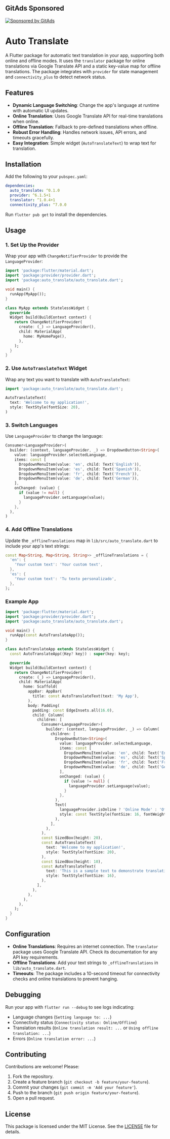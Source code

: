<!-- GitAds-Verify: NAYM8W7JKRYXG3KN25TXXA4NBMN9SLC6 -->
## GitAds Sponsored
[![Sponsored by GitAds](https://gitads.dev/v1/ad-serve?source=aquarius-blake/autotranslator@github)](https://gitads.dev/v1/ad-track?source=aquarius-blake/autotranslator@github)


# Auto Translate

A Flutter package for automatic text translation in your app, supporting both online and offline modes. It uses the `translator` package for online translations via Google Translate API and a static key-value map for offline translations. The package integrates with `provider` for state management and `connectivity_plus` to detect network status.

## Features

- **Dynamic Language Switching**: Change the app's language at runtime with automatic UI updates.
- **Online Translation**: Uses Google Translate API for real-time translations when online.
- **Offline Translation**: Fallback to pre-defined translations when offline.
- **Robust Error Handling**: Handles network issues, API errors, and timeouts gracefully.
- **Easy Integration**: Simple widget (`AutoTranslateText`) to wrap text for translation.

## Installation

Add the following to your `pubspec.yaml`:

```yaml
dependencies:
  auto_translate: ^0.1.0
  provider: ^6.1.5+1
  translator: ^1.0.4+1
  connectivity_plus: ^7.0.0
```

Run `flutter pub get` to install the dependencies.

## Usage

### 1. Set Up the Provider

Wrap your app with `ChangeNotifierProvider` to provide the `LanguageProvider`:

```dart
import 'package:flutter/material.dart';
import 'package:provider/provider.dart';
import 'package:auto_translate/auto_translate.dart';

void main() {
  runApp(MyApp());
}

class MyApp extends StatelessWidget {
  @override
  Widget build(BuildContext context) {
    return ChangeNotifierProvider(
      create: (_) => LanguageProvider(),
      child: MaterialApp(
        home: MyHomePage(),
      ),
    );
  }
}
```

### 2. Use `AutoTranslateText` Widget

Wrap any text you want to translate with `AutoTranslateText`:

```dart
import 'package:auto_translate/auto_translate.dart';

AutoTranslateText(
  text: 'Welcome to my application!',
  style: TextStyle(fontSize: 20),
)
```

### 3. Switch Languages

Use `LanguageProvider` to change the language:

```dart
Consumer<LanguageProvider>(
  builder: (context, languageProvider, _) => DropdownButton<String>(
    value: languageProvider.selectedLanguage,
    items: const [
      DropdownMenuItem(value: 'en', child: Text('English')),
      DropdownMenuItem(value: 'es', child: Text('Spanish')),
      DropdownMenuItem(value: 'fr', child: Text('French')),
      DropdownMenuItem(value: 'de', child: Text('German')),
    ],
    onChanged: (value) {
      if (value != null) {
        languageProvider.setLanguage(value);
      }
    },
  ),
)
```

### 4. Add Offline Translations

Update the `_offlineTranslations` map in `lib/src/auto_translate.dart` to include your app's text strings:

```dart
const Map<String, Map<String, String>> _offlineTranslations = {
  'en': {
    'Your custom text': 'Your custom text',
  },
  'es': {
    'Your custom text': 'Tu texto personalizado',
  },
};
```

### Example App

```dart
import 'package:flutter/material.dart';
import 'package:provider/provider.dart';
import 'package:auto_translate/auto_translate.dart';

void main() {
  runApp(const AutoTranslateApp());
}

class AutoTranslateApp extends StatelessWidget {
  const AutoTranslateApp({Key? key}) : super(key: key);

  @override
  Widget build(BuildContext context) {
    return ChangeNotifierProvider(
      create: (_) => LanguageProvider(),
      child: MaterialApp(
        home: Scaffold(
          appBar: AppBar(
            title: const AutoTranslateText(text: 'My App'),
          ),
          body: Padding(
            padding: const EdgeInsets.all(16.0),
            child: Column(
              children: [
                Consumer<LanguageProvider>(
                  builder: (context, languageProvider, _) => Column(
                    children: [
                      DropdownButton<String>(
                        value: languageProvider.selectedLanguage,
                        items: const [
                          DropdownMenuItem(value: 'en', child: Text('English')),
                          DropdownMenuItem(value: 'es', child: Text('Spanish')),
                          DropdownMenuItem(value: 'fr', child: Text('French')),
                          DropdownMenuItem(value: 'de', child: Text('German')),
                        ],
                        onChanged: (value) {
                          if (value != null) {
                            languageProvider.setLanguage(value);
                          }
                        },
                      ),
                      Text(
                        languageProvider.isOnline ? 'Online Mode' : 'Offline Mode',
                        style: const TextStyle(fontSize: 16, fontWeight: FontWeight.bold),
                      ),
                    ],
                  ),
                ),
                const SizedBox(height: 20),
                const AutoTranslateText(
                  text: 'Welcome to my application!',
                  style: TextStyle(fontSize: 20),
                ),
                const SizedBox(height: 10),
                const AutoTranslateText(
                  text: 'This is a sample text to demonstrate translation.',
                  style: TextStyle(fontSize: 16),
                ),
              ],
            ),
          ),
        ),
      ),
    );
  }
}
```

## Configuration

- **Online Translations**: Requires an internet connection. The `translator` package uses Google Translate API. Check its documentation for any API key requirements.
- **Offline Translations**: Add your text strings to `_offlineTranslations` in `lib/auto_translate.dart`.
- **Timeouts**: The package includes a 10-second timeout for connectivity checks and online translations to prevent hanging.

## Debugging

Run your app with `flutter run --debug` to see logs indicating:

- Language changes (`Setting language to: ...`)
- Connectivity status (`Connectivity status: Online/Offline`)
- Translation results (`Online translation result: ...` or `Using offline translation: ...`)
- Errors (`Online translation error: ...`)

## Contributing

Contributions are welcome! Please:

1. Fork the repository.
2. Create a feature branch (`git checkout -b feature/your-feature`).
3. Commit your changes (`git commit -m 'Add your feature'`).
4. Push to the branch (`git push origin feature/your-feature`).
5. Open a pull request.

## License

This package is licensed under the MIT License. See the [LICENSE](LICENSE) file for details.
